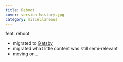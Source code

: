 ```yaml
---
title: Reboot
cover: version-history.jpg
category: miscellaneous
---
```


feat: reboot

* migrated to [Gatsby](https://gatsbyjs.org)
* migrated what little content was still semi-relevant
* moving on...

